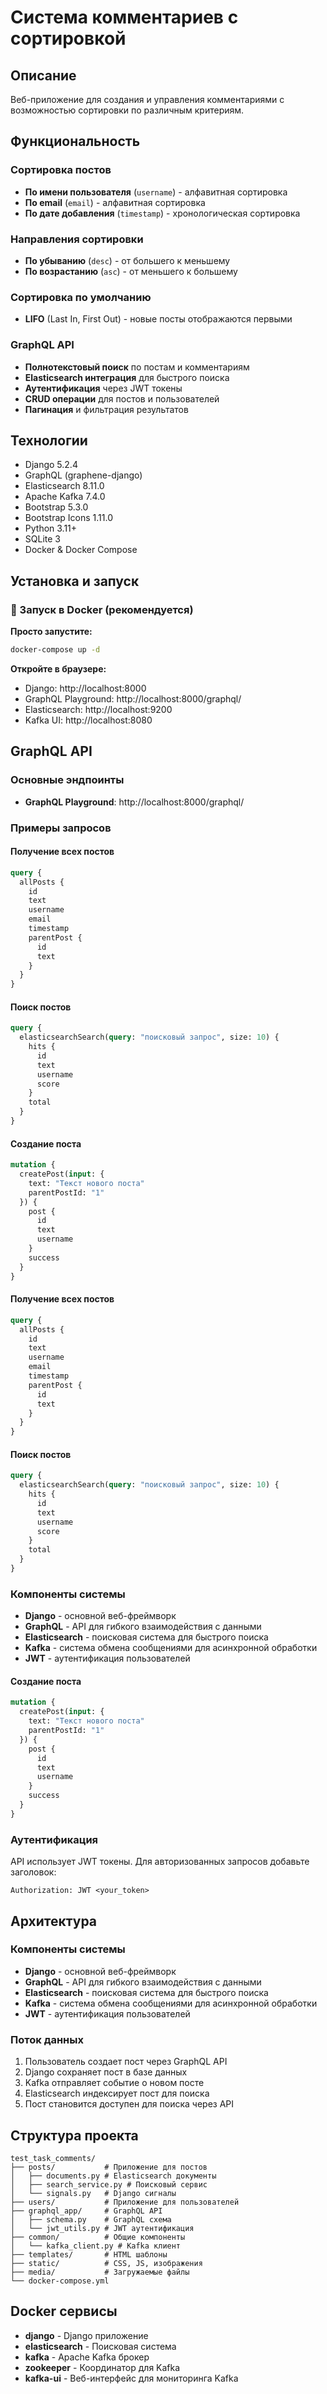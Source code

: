 # Система комментариев с сортировкой

## Описание
Веб-приложение для создания и управления комментариями с возможностью сортировки по различным критериям.

## Функциональность

### Сортировка постов
- **По имени пользователя** (`username`) - алфавитная сортировка
- **По email** (`email`) - алфавитная сортировка  
- **По дате добавления** (`timestamp`) - хронологическая сортировка

### Направления сортировки
- **По убыванию** (`desc`) - от большего к меньшему
- **По возрастанию** (`asc`) - от меньшего к большему

### Сортировка по умолчанию
- **LIFO** (Last In, First Out) - новые посты отображаются первыми

### GraphQL API
- **Полнотекстовый поиск** по постам и комментариям
- **Elasticsearch интеграция** для быстрого поиска
- **Аутентификация** через JWT токены
- **CRUD операции** для постов и пользователей
- **Пагинация** и фильтрация результатов

## Технологии
- Django 5.2.4
- GraphQL (graphene-django)
- Elasticsearch 8.11.0
- Apache Kafka 7.4.0
- Bootstrap 5.3.0
- Bootstrap Icons 1.11.0
- Python 3.11+
- SQLite 3
- Docker & Docker Compose

## Установка и запуск

### 🐳 Запуск в Docker (рекомендуется)

**Просто запустите:**
```bash
docker-compose up -d
```

**Откройте в браузере:**
- Django: http://localhost:8000
- GraphQL Playground: http://localhost:8000/graphql/
- Elasticsearch: http://localhost:9200
- Kafka UI: http://localhost:8080

## GraphQL API

### Основные эндпоинты
- **GraphQL Playground**: http://localhost:8000/graphql/

### Примеры запросов

#### Получение всех постов
```graphql
query {
  allPosts {
    id
    text
    username
    email
    timestamp
    parentPost {
      id
      text
    }
  }
}
```

#### Поиск постов
```graphql
query {
  elasticsearchSearch(query: "поисковый запрос", size: 10) {
    hits {
      id
      text
      username
      score
    }
    total
  }
}
```

#### Создание поста
```graphql
mutation {
  createPost(input: {
    text: "Текст нового поста"
    parentPostId: "1"
  }) {
    post {
      id
      text
      username
    }
    success
  }
}
```

#### Получение всех постов
```graphql
query {
  allPosts {
    id
    text
    username
    email
    timestamp
    parentPost {
      id
      text
    }
  }
}
```

#### Поиск постов
```graphql
query {
  elasticsearchSearch(query: "поисковый запрос", size: 10) {
    hits {
      id
      text
      username
      score
    }
    total
  }
}
```
### Компоненты системы
- **Django** - основной веб-фреймворк
- **GraphQL** - API для гибкого взаимодействия с данными
- **Elasticsearch** - поисковая система для быстрого поиска
- **Kafka** - система обмена сообщениями для асинхронной обработки
- **JWT** - аутентификация пользователей

#### Создание поста
```graphql
mutation {
  createPost(input: {
    text: "Текст нового поста"
    parentPostId: "1"
  }) {
    post {
      id
      text
      username
    }
    success
  }
}
```

### Аутентификация
API использует JWT токены. Для авторизованных запросов добавьте заголовок:
```
Authorization: JWT <your_token>
```

## Архитектура

### Компоненты системы
- **Django** - основной веб-фреймворк
- **GraphQL** - API для гибкого взаимодействия с данными
- **Elasticsearch** - поисковая система для быстрого поиска
- **Kafka** - система обмена сообщениями для асинхронной обработки
- **JWT** - аутентификация пользователей

### Поток данных
1. Пользователь создает пост через GraphQL API
2. Django сохраняет пост в базе данных
3. Kafka отправляет событие о новом посте
4. Elasticsearch индексирует пост для поиска
5. Пост становится доступен для поиска через API

## Структура проекта
```
test_task_comments/
├── posts/           # Приложение для постов
│   ├── documents.py # Elasticsearch документы
│   ├── search_service.py # Поисковый сервис
│   └── signals.py   # Django сигналы
├── users/           # Приложение для пользователей
├── graphql_app/     # GraphQL API
│   ├── schema.py    # GraphQL схема
│   └── jwt_utils.py # JWT аутентификация
├── common/          # Общие компоненты
│   └── kafka_client.py # Kafka клиент
├── templates/       # HTML шаблоны
├── static/          # CSS, JS, изображения
├── media/           # Загружаемые файлы
└── docker-compose.yml
```

## Docker сервисы
- **django** - Django приложение
- **elasticsearch** - Поисковая система
- **kafka** - Apache Kafka брокер
- **zookeeper** - Координатор для Kafka
- **kafka-ui** - Веб-интерфейс для мониторинга Kafka
